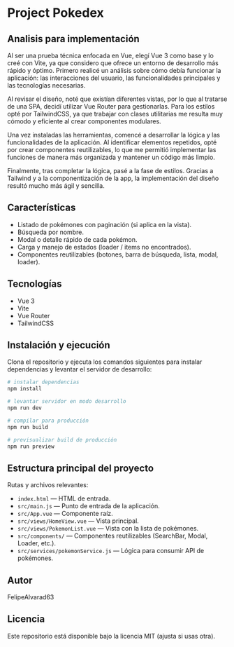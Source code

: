 # Project Pokedex

 Analisis para implementación
-----------
Al ser una prueba técnica enfocada en Vue, elegí Vue 3 como base y lo creé con Vite, ya que considero que ofrece un entorno de desarrollo más rápido y óptimo.
Primero realicé un análisis sobre cómo debía funcionar la aplicación: las interacciones del usuario, las funcionalidades principales y las tecnologías necesarias.

Al revisar el diseño, noté que existían diferentes vistas, por lo que al tratarse de una SPA, decidí utilizar Vue Router para gestionarlas.
Para los estilos opté por TailwindCSS, ya que trabajar con clases utilitarias me resulta muy cómodo y eficiente al crear componentes modulares.

Una vez instaladas las herramientas, comencé a desarrollar la lógica y las funcionalidades de la aplicación.
Al identificar elementos repetidos, opté por crear componentes reutilizables, lo que me permitió implementar las funciones de manera más organizada y mantener un código más limpio.

Finalmente, tras completar la lógica, pasé a la fase de estilos. Gracias a Tailwind y a la componentización de la app, la implementación del diseño resultó mucho más ágil y sencilla.

 Características
----------------

- Listado de pokémones con paginación (si aplica en la vista).
- Búsqueda por nombre.
- Modal o detalle rápido de cada pokémon.
- Carga y manejo de estados (loader / items no encontrados).
- Componentes reutilizables (botones, barra de búsqueda, lista, modal, loader).

 Tecnologías
-----------

- Vue 3
- Vite
- Vue Router
- TailwindCSS

 Instalación y ejecución
-----------------------

Clona el repositorio y ejecuta los comandos siguientes para instalar dependencias y levantar el servidor de desarrollo:

```bash
# instalar dependencias
npm install

# levantar servidor en modo desarrollo
npm run dev

# compilar para producción
npm run build

# previsualizar build de producción
npm run preview
```

Estructura principal del proyecto
-------------------------------

Rutas y archivos relevantes:

- `index.html` — HTML de entrada.
- `src/main.js` — Punto de entrada de la aplicación.
- `src/App.vue` — Componente raíz.
- `src/views/HomeView.vue` — Vista principal.
- `src/views/PokemonList.vue` — Vista con la lista de pokémones.
- `src/components/` — Componentes reutilizables (SearchBar, Modal, Loader, etc.).
- `src/services/pokemonService.js` — Lógica para consumir API de pokémones.

Autor
-----

FelipeAlvarad63

Licencia
--------

Este repositorio está disponible bajo la licencia MIT (ajusta si usas otra).
